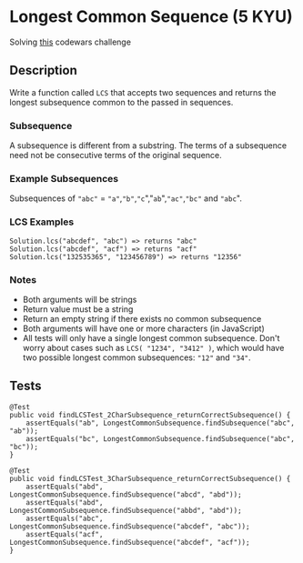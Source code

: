 # Longest Common Sequence (5 KYU)

Solving [this](https://www.codewars.com/kata/52756e5ad454534f220001ef/train/java) codewars challenge

## Description

Write a function called `LCS` that accepts two sequences and returns the longest subsequence common to the passed in sequences.

### Subsequence

A subsequence is different from a substring. The terms of a subsequence need not be consecutive terms of the original sequence.

### Example Subsequences

Subsequences of `"abc"` = `"a"`,`"b"`,`"c`","`ab`",`"ac"`,`"bc"` and `"abc`".

### LCS Examples

```
Solution.lcs("abcdef", "abc") => returns "abc"
Solution.lcs("abcdef", "acf") => returns "acf"
Solution.lcs("132535365", "123456789") => returns "12356"
```

### Notes

- Both arguments will be strings
- Return value must be a string
- Return an empty string if there exists no common subsequence
- Both arguments will have one or more characters (in JavaScript)
- All tests will only have a single longest common subsequence. Don't worry about cases such as `LCS( "1234", "3412" )`, which would have two possible longest common subsequences: `"12"` and `"34"`.

## Tests

```
@Test
public void findLCSTest_2CharSubsequence_returnCorrectSubsequence() {
	assertEquals("ab", LongestCommonSubsequence.findSubsequence("abc", "ab"));
	assertEquals("bc", LongestCommonSubsequence.findSubsequence("abc", "bc"));
}

@Test
public void findLCSTest_3CharSubsequence_returnCorrectSubsequence() {
	assertEquals("abd", LongestCommonSubsequence.findSubsequence("abcd", "abd"));
	assertEquals("abd", LongestCommonSubsequence.findSubsequence("abbd", "abd"));
	assertEquals("abc", LongestCommonSubsequence.findSubsequence("abcdef", "abc"));
	assertEquals("acf", LongestCommonSubsequence.findSubsequence("abcdef", "acf"));
}
```